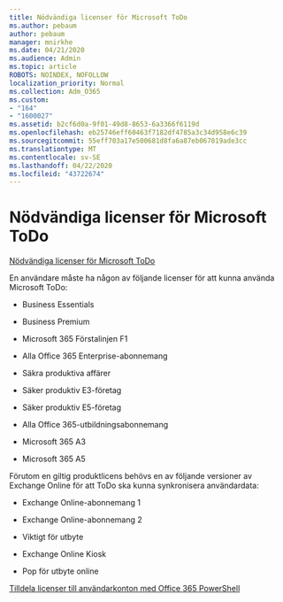 ```yaml
---
title: Nödvändiga licenser för Microsoft ToDo
ms.author: pebaum
author: pebaum
manager: mnirkhe
ms.date: 04/21/2020
ms.audience: Admin
ms.topic: article
ROBOTS: NOINDEX, NOFOLLOW
localization_priority: Normal
ms.collection: Adm_O365
ms.custom:
- "164"
- "1600027"
ms.assetid: b2cf6d0a-9f01-49d8-8653-6a3366f6119d
ms.openlocfilehash: eb25746eff60463f7182df4785a3c34d958e6c39
ms.sourcegitcommit: 55eff703a17e500681d8fa6a87eb067019ade3cc
ms.translationtype: MT
ms.contentlocale: sv-SE
ms.lasthandoff: 04/22/2020
ms.locfileid: "43722674"
---
```

# <a name="required-licenses-for-microsoft-todo"></a>Nödvändiga licenser för Microsoft ToDo

[Nödvändiga licenser för Microsoft ToDo](https://support.office.com/article/381e9d1b-c500-49b5-973e-890fd86528d7.aspx)
  
En användare måste ha någon av följande licenser för att kunna använda Microsoft ToDo:
  
- Business Essentials

- Business Premium

- Microsoft 365 Förstalinjen F1

- Alla Office 365 Enterprise-abonnemang

- Säkra produktiva affärer

- Säker produktiv E3-företag

- Säker produktiv E5-företag

- Alla Office 365-utbildningsabonnemang

- Microsoft 365 A3

- Microsoft 365 A5

Förutom en giltig produktlicens behövs en av följande versioner av Exchange Online för att ToDo ska kunna synkronisera användardata:
  
- Exchange Online-abonnemang 1

- Exchange Online-abonnemang 2

- Viktigt för utbyte

- Exchange Online Kiosk

- Pop för utbyte online

[Tilldela licenser till användarkonton med Office 365 PowerShell](https://docs.microsoft.com/office365/enterprise/powershell/assign-licenses-to-user-accounts-with-office-365-powershell )
  